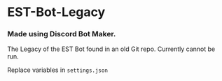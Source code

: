 # EST-Bot-Legacy
### Made using Discord Bot Maker.
The Legacy of the EST Bot found in an old Git repo. Currently cannot be run.

Replace variables in `settings.json`
